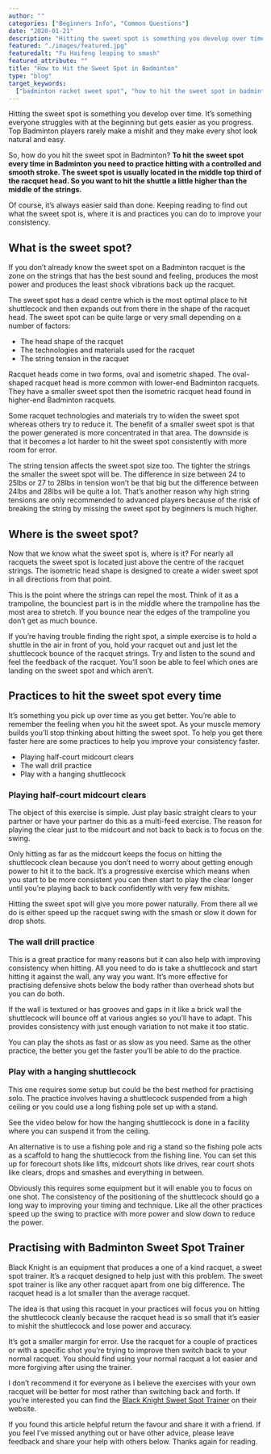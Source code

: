 ```yaml
---
author: ""
categories: ["Beginners Info", "Common Questions"]
date: "2020-01-21"
description: "Hitting the sweet spot is something you develop over time. It’s something everyone struggles with at the beginning but gets easier as you progress. Top Badminton players rarely make a mishit and they make every shot look natural and easy. So, how do you hit the sweet spot in Badminton?"
featured: "./images/featured.jpg"
featuredalt: "Fu Haifeng leaping to smash"
featured_attribute: ""
title: "How to Hit the Sweet Spot in Badminton"
type: "blog"
target_keywords:
  ["badminton racket sweet spot", "how to hit the sweet spot in badminton"]
---
```


Hitting the sweet spot is something you develop over time. It’s something everyone struggles with at the beginning but gets easier as you progress. Top Badminton players rarely make a mishit and they make every shot look natural and easy.

So, how do you hit the sweet spot in Badminton? **To hit the sweet spot every time in Badminton you need to practice hitting with a controlled and smooth stroke. The sweet spot is usually located in the middle top third of the racquet head. So you want to hit the shuttle a little higher than the middle of the strings.**

Of course, it’s always easier said than done. Keeping reading to find out what the sweet spot is, where it is and practices you can do to improve your consistency.

## What is the sweet spot?

If you don’t already know the sweet spot on a Badminton racquet is the zone on the strings that has the best sound and feeling, produces the most power and produces the least shock vibrations back up the racquet.

The sweet spot has a dead centre which is the most optimal place to hit shuttlecock and then expands out from there in the shape of the racquet head. The sweet spot can be quite large or very small depending on a number of factors:

- The head shape of the racquet
- The technologies and materials used for the racquet
- The string tension in the racquet

Racquet heads come in two forms, oval and isometric shaped. The oval-shaped racquet head is more common with lower-end Badminton racquets. They have a smaller sweet spot then the isometric racquet head found in higher-end Badminton racquets.

Some racquet technologies and materials try to widen the sweet spot whereas others try to reduce it. The benefit of a smaller sweet spot is that the power generated is more concentrated in that area. The downside is that it becomes a lot harder to hit the sweet spot consistently with more room for error.

The string tension affects the sweet spot size too. The tighter the strings the smaller the sweet spot will be. The difference in size between 24 to 25lbs or 27 to 28lbs in tension won’t be that big but the difference between 24lbs and 28lbs will be quite a lot. That’s another reason why high string tensions are only recommended to advanced players because of the risk of breaking the string by missing the sweet spot by beginners is much higher.

## Where is the sweet spot?

Now that we know what the sweet spot is, where is it? For nearly all racquets the sweet spot is located just above the centre of the racquet strings. The isometric head shape is designed to create a wider sweet spot in all directions from that point.

This is the point where the strings can repel the most. Think of it as a trampoline, the bounciest part is in the middle where the trampoline has the most area to stretch. If you bounce near the edges of the trampoline you don’t get as much bounce.

If you’re having trouble finding the right spot, a simple exercise is to hold a shuttle in the air in front of you, hold your racquet out and just let the shuttlecock bounce of the racquet strings. Try and listen to the sound and feel the feedback of the racquet. You’ll soon be able to feel which ones are landing on the sweet spot and which aren’t.

## Practices to hit the sweet spot every time

It’s something you pick up over time as you get better. You’re able to remember the feeling when you hit the sweet spot. As your muscle memory builds you’ll stop thinking about hitting the sweet spot. To help you get there faster here are some practices to help you improve your consistency faster.

- Playing half-court midcourt clears
- The wall drill practice
- Play with a hanging shuttlecock

### Playing half-court midcourt clears

The object of this exercise is simple. Just play basic straight clears to your partner or have your partner do this as a multi-feed exercise. The reason for playing the clear just to the midcourt and not back to back is to focus on the swing.

Only hitting as far as the midcourt keeps the focus on hitting the shuttlecock clean because you don’t need to worry about getting enough power to hit it to the back. It’s a progressive exercise which means when you start to be more consistent you can then start to play the clear longer until you’re playing back to back confidently with very few mishits.

Hitting the sweet spot will give you more power naturally. From there all we do is either speed up the racquet swing with the smash or slow it down for drop shots.

### The wall drill practice

This is a great practice for many reasons but it can also help with improving consistency when hitting. All you need to do is take a shuttlecock and start hitting it against the wall, any way you want. It’s more effective for practising defensive shots below the body rather than overhead shots but you can do both.

If the wall is textured or has grooves and gaps in it like a brick wall the shuttlecock will bounce off at various angles so you’ll have to adapt. This provides consistency with just enough variation to not make it too static.

You can play the shots as fast or as slow as you need. Same as the other practice, the better you get the faster you’ll be able to do the practice.

### Play with a hanging shuttlecock

This one requires some setup but could be the best method for practising solo. The practice involves having a shuttlecock suspended from a high ceiling or you could use a long fishing pole set up with a stand.

See the video below for how the hanging shuttlecock is done in a facility where you can suspend it from the ceiling.

<YouTube id="S3OpR3hX6X4" title="KC Badminton - Hanging the shuttlecock" />

An alternative is to use a fishing pole and rig a stand so the fishing pole acts as a scaffold to hang the shuttlecock from the fishing line. You can set this up for forecourt shots like lifts, midcourt shots like drives, rear court shots like clears, drops and smashes and everything in between.

Obviously this requires some equipment but it will enable you to focus on one shot. The consistency of the positioning of the shuttlecock should go a long way to improving your timing and technique. Like all the other practices speed up the swing to practice with more power and slow down to reduce the power.

## Practising with Badminton Sweet Spot Trainer

Black Knight is an equipment that produces a one of a kind racquet, a sweet spot trainer. It’s a racquet designed to help just with this problem. The sweet spot trainer is like any other racquet apart from one big difference. The racquet head is a lot smaller than the average racquet.

The idea is that using this racquet in your practices will focus you on hitting the shuttlecock cleanly because the racquet head is so small that it’s easier to mishit the shuttlecock and lose power and accuracy.

It’s got a smaller margin for error. Use the racquet for a couple of practices or with a specific shot you’re trying to improve then switch back to your normal racquet. You should find using your normal racquet a lot easier and more forgiving after using the trainer.

I don’t recommend it for everyone as I believe the exercises with your own racquet will be better for most rather than switching back and forth. If you’re interested you can find the [Black Knight Sweet Spot Trainer](http://blackknight.ca/index.php?route=product/product&product_id=612) on their website.

If you found this article helpful return the favour and share it with a friend. If you feel I’ve missed anything out or have other advice, please leave feedback and share your help with others below. Thanks again for reading.
